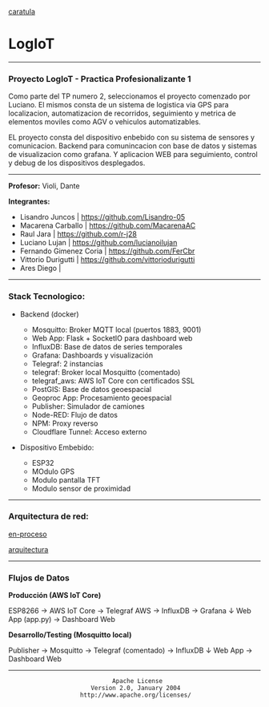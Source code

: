 [caratula](E.Assets/caratula.png)

# LogIoT

------------

### Proyecto LogIoT - Practica Profesionalizante 1

Como parte del TP numero 2, seleccionamos el proyecto comenzado por Luciano.
El mismos consta de un sistema de logistica via GPS para localizacion, automatizacion de recorridos, seguimiento y metrica de elementos moviles como AGV o vehiculos automatizables.

EL proyecto consta del dispositivo enbebido con su sistema de sensores y comunicacion. Backend para comunincacion con base de datos y sistemas de visualizacion como grafana. Y aplicacion WEB para seguimiento, control y debug de los dispositivos desplegados.

-----------

**Profesor:** Violi, Dante

**Integrantes:**
 - Lisandro Juncos          | https://github.com/Lisandro-05
 - Macarena Carballo        | https://github.com/MacarenaAC
 - Raul Jara                | https://github.com/r-j28
 - Luciano Lujan            | https://github.com/lucianoilujan
 - Fernando Gimenez Coria   | https://github.com/FerCbr
 - Vittorio Durigutti       | https://github.com/vittoriodurigutti
 - Ares	Diego               | 

-----------

### Stack Tecnologico:

- Backend (docker)
    - Mosquitto: Broker MQTT local (puertos 1883, 9001)
    - Web App: Flask + SocketIO para dashboard web
    - InfluxDB: Base de datos de series temporales
    - Grafana: Dashboards y visualización
    - Telegraf: 2 instancias
    - telegraf: Broker local Mosquitto (comentado)
    - telegraf_aws: AWS IoT Core con certificados SSL
    - PostGIS: Base de datos geoespacial
    - Geoproc App: Procesamiento geoespacial
    - Publisher: Simulador de camiones
    - Node-RED: Flujo de datos
    - NPM: Proxy reverso
    - Cloudflare Tunnel: Acceso externo

- Dispositivo Embebido:
    - ESP32
    - MOdulo GPS
    - Modulo pantalla TFT
    - Modulo sensor de proximidad

-----------

### Arquitectura de red:

[en-proceso](https://app.mockflow.com/view/Me4316fdf3900cd8de0bcddee3768765f1758825242472)

[arquitectura](./E.Assets/arquitectura.png)

-----------

### Flujos de Datos

**Producción (AWS IoT Core)**

ESP8266 → AWS IoT Core → Telegraf AWS → InfluxDB → Grafana
                    ↓
                Web App (app.py) → Dashboard Web

**Desarrollo/Testing (Mosquitto local)**

Publisher → Mosquitto → Telegraf (comentado) → InfluxDB
                    ↓
                Web App → Dashboard Web

-----------


                                 Apache License
                           Version 2.0, January 2004
                        http://www.apache.org/licenses/
